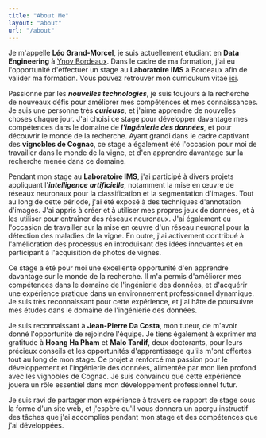 ```yaml
---
title: "About Me"
layout: "about"
url: "/about"
---
```


Je m'appelle **Léo Grand-Morcel**, je suis actuellement étudiant en **Data Engineering** à [Ynov Bordeaux](https://ynov-bordeaux.com/). Dans le cadre de ma formation, j'ai eu l'opportunité d'effectuer un stage au **Laboratoire IMS** à Bordeaux afin de valider ma formation. Vous pouvez retrouver mon curricukum vitae [ici]().

Passionné par les ***nouvelles technologies***, je suis toujours à la recherche de nouveaux défis pour améliorer mes compétences et mes connaissances. Je suis une personne très ***curieuse***, et j'aime apprendre de nouvelles choses chaque jour. J'ai choisi ce stage pour développer davantage mes compétences dans le domaine de ***l'ingénierie des données***, et pour découvrir le monde de la recherche. Ayant grandi dans le cadre captivant des **vignobles de Cognac**, ce stage a également été l'occasion pour moi de travailler dans le monde de la vigne, et d'en apprendre davantage sur la recherche menée dans ce domaine.

Pendant mon stage au **Laboratoire IMS**, j'ai participé à divers projets appliquant l'***intelligence artificielle***, notamment la mise en œuvre de réseaux neuronaux pour la classification et la segmentation d'images. Tout au long de cette période, j'ai été exposé à des techniques d'annotation d'images. J'ai appris à créer et à utiliser mes propres jeux de données, et à les utiliser pour entraîner des réseaux neuronaux. J'ai également eu l'occasion de travailler sur la mise en œuvre d'un réseau neuronal pour la détection des maladies de la vigne. En outre, j'ai activement contribué à l'amélioration des processus en introduisant des idées innovantes et en participant à l'acquisition de photos de vignes.

Ce stage a été pour moi une excellente opportunité d'en apprendre davantage sur le monde de la recherche. Il m'a permis d'améliorer mes compétences dans le domaine de l'ingénierie des données, et d'acquérir une expérience pratique dans un environnement professionnel dynamique. Je suis très reconnaissant pour cette expérience, et j'ai hâte de poursuivre mes études dans le domaine de l'ingénierie des données.


Je suis reconnaissant à **Jean-Pierre Da Costa**, mon tuteur, de m'avoir donné l'opportunité de rejoindre l'équipe. Je tiens également à exprimer ma gratitude à **Hoang Ha Pham** et **Malo Tardif**, deux doctorants, pour leurs précieux conseils et les opportunités d'apprentissage qu'ils m'ont offertes tout au long de mon stage. Ce projet a renforcé ma passion pour le développement et l'ingénierie des données, alimentée par mon lien profond avec les vignobles de Cognac. Je suis convaincu que cette expérience jouera un rôle essentiel dans mon développement professionnel futur.

Je suis ravi de partager mon expérience à travers ce rapport de stage sous la forme d'un site web, et j'espère qu'il vous donnera un aperçu instructif des tâches que j'ai accomplies pendant mon stage et des compétences que j'ai développées.